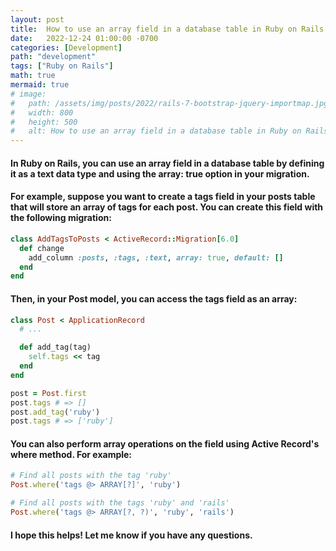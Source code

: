 ```yaml
---
layout: post
title:  How to use an array field in a database table in Ruby on Rails
date:   2022-12-24 01:00:00 -0700
categories: [Development]
path: "development"
tags: ["Ruby on Rails"]
math: true
mermaid: true
# image:
#   path: /assets/img/posts/2022/rails-7-bootstrap-jquery-importmap.jpg
#   width: 800
#   height: 500
#   alt: How to use an array field in a database table in Ruby on Rails
---
```


#### In Ruby on Rails, you can use an array field in a database table by defining it as a text data type and using the array: true option in your migration.

#### For example, suppose you want to create a tags field in your posts table that will store an array of tags for each post. You can create this field with the following migration:

```ruby
class AddTagsToPosts < ActiveRecord::Migration[6.0]
  def change
    add_column :posts, :tags, :text, array: true, default: []
  end
end
```
#### Then, in your Post model, you can access the tags field as an array:

```ruby
class Post < ApplicationRecord
  # ...

  def add_tag(tag)
    self.tags << tag
  end
end

post = Post.first
post.tags # => []
post.add_tag('ruby')
post.tags # => ['ruby']
```

#### You can also perform array operations on the field using Active Record's where method. For example:
```ruby
# Find all posts with the tag 'ruby'
Post.where('tags @> ARRAY[?]', 'ruby')

# Find all posts with the tags 'ruby' and 'rails'
Post.where('tags @> ARRAY[?, ?)', 'ruby', 'rails')
```

#### I hope this helps! Let me know if you have any questions.

<br />